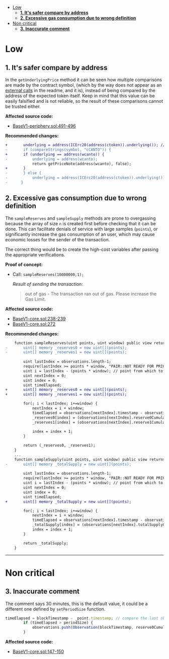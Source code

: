 - [Low](#low)
    - [**1. It's safer compare by address**](#1-its-safer-compare-by-address)
    - [**2. Excessive gas consumption due to wrong definition**](#2-excessive-gas-consumption-due-to-wrong-definition)
- [Non critical](#non-critical)
    - [**3. Inaccurate comment**](#3-inaccurate-comment)

# Low


## **1. It's safer compare by address**

In the `getUnderlyingPrice` method it can be seen how multiple comparisons are made by the contract symbol, (which by the way does not appear as an [external calls](https://github.com/code-423n4/2022-09-canto/blob/main/README.md#external-calls) in the readme, and it is), instead of being compared by the address of the expected token itself. Keep in mind that this value can be easily falsified and is not reliable, so the result of these comparisons cannot be trusted either.

**Affected source code:**

- [BaseV1-periphery.sol:491-496](https://github.com/code-423n4/2022-09-canto/blob/65fbb8b9de22cf8f8f3d742b38b4be41ee35c468/src/Swap/BaseV1-periphery.sol#L491-L496)

**Recommended changes:**

```diff
+       underlying = address(ICErc20(address(ctoken)).underlying()); // We are getting the price for a CErc20 lending market
-       if (compareStrings(symbol, "cCANTO")) {
+       if (underlying == address(wcanto)) {
-           underlying = address(wcanto);
            return getPriceNote(address(wcanto), false);
+       }
-       } else {
-           underlying = address(ICErc20(address(ctoken)).underlying()); // We are getting the price for a CErc20 lending market
-      }
```

## **2. Excessive gas consumption due to wrong definition**

The `sampleReserves` and `sampleSupply` methods are prone to overgassing because the array of size `n` is created first before checking that it can be done. This can facilitate denials of service with large samples (`points`), or significantly increase the gas consumption of an user, which may cause economic losses for the sender of the transaction.

The correct thing would be to create the high-cost variables after passing the appropriate verifications.

**Proof of concept:**

- Call: `sampleReserves(10000000,1);`

    *Result of sending the transaction:*

    > out of gas - The transaction ran out of gas. Please increase the Gas Limit.

**Affected source code:**

- [BaseV1-core.sol:238-239](https://github.com/code-423n4/2022-09-canto/blob/65fbb8b9de22cf8f8f3d742b38b4be41ee35c468/src/Swap/BaseV1-core.sol#L238-L239)
- [BaseV1-core.sol:272](https://github.com/code-423n4/2022-09-canto/blob/65fbb8b9de22cf8f8f3d742b38b4be41ee35c468/src/Swap/BaseV1-core.sol#L272)

**Recommended changes:**

```diff
    function sampleReserves(uint points, uint window) public view returns (uint[] memory, uint[] memory) {
-       uint[] memory _reserves0 = new uint[](points);
-       uint[] memory _reserves1 = new uint[](points);
        
        uint lastIndex = observations.length-1;
        require(lastIndex >= points * window, "PAIR::NOT READY FOR PRICING");
        uint i = lastIndex - (points * window); // point from which to begin the sample
        uint nextIndex = 0;
        uint index = 0;
        uint timeElapsed;
+       uint[] memory _reserves0 = new uint[](points);
+       uint[] memory _reserves1 = new uint[](points);

        for(; i < lastIndex; i+=window) {
            nextIndex = i + window;
            timeElapsed = observations[nextIndex].timestamp - observations[i].timestamp;
            _reserves0[index] = (observations[nextIndex].reserve0Cumulative - observations[i].reserve0Cumulative) / timeElapsed;
            _reserves1[index] = (observations[nextIndex].reserve1Cumulative - observations[i].reserve1Cumulative) / timeElapsed;
            
            index = index + 1;
        }

        return (_reserves0, _reserves1);
    }
    ...
    function sampleSupply(uint points, uint window) public view returns (uint[] memory) {
-       uint[] memory _totalSupply = new uint[](points);
        
        uint lastIndex = observations.length-1;
        require(lastIndex >= points * window, "PAIR::NOT READY FOR PRICING");
        uint i = lastIndex - (points * window); // point from which to begin the sample
        uint nextIndex = 0;
        uint index = 0;
        uint timeElapsed;
+       uint[] memory _totalSupply = new uint[](points);

        for(; i < lastIndex; i+=window) {
            nextIndex = i + window;
            timeElapsed = observations[nextIndex].timestamp - observations[i].timestamp;
            _totalSupply[index] = (observations[nextIndex].totalSupplyCumulative - observations[i].totalSupplyCumulative) / timeElapsed;
            index = index + 1;
        }

        return _totalSupply;
    }
```

---

# Non critical

## **3. Inaccurate comment**

The comment says 30 minutes, this is the default value, it could be a different one defined by `setPeriodSize` function.

```javascript
timeElapsed = blockTimestamp - _point.timestamp; // compare the last observation with current timestamp, if greater than 30 minutes, record a new event
        if (timeElapsed > periodSize) {
            observations.push(Observation(blockTimestamp, reserve0CumulativeLast, reserve1CumulativeLast, totalSupplyCumulativeLast));
        }
```

**Affected source code:**

- [BaseV1-core.sol:147-150](https://github.com/code-423n4/2022-09-canto/blob/65fbb8b9de22cf8f8f3d742b38b4be41ee35c468/src/Swap/BaseV1-core.sol#L147-L150)


